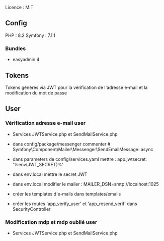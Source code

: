 Licence : MIT

## Config 
PHP : 8.2
Symfony : 7.1.1

### Bundles
- easyadmin 4


## Tokens

Tokens générés via JWT pour la vérification de l'adresse e-mail et la modification du mot de passe

## User

### Vérification adresse e-mail user

- Services JWTService.php et SendMailService.php
- dans config/package/messenger commenter # Symfony\Component\Mailer\Messenger\SendEmailMessage: async
- dans parameters de config/services.yaml mettre : app.jwtsecret: '%env(JWT_SECRET)%'
- dans env.local mettre le secret JWT
- dans env.local modifier le mailer : MAILER_DSN=smtp://localhost:1025

- créer les templates d'e-mails dans templates/emails
- créer les routes 'app_verify_user' et 'app_resend_verif' dans SecurityController


### Modification mdp et mdp oublié user

- Services JWTService.php et SendMailService.php

